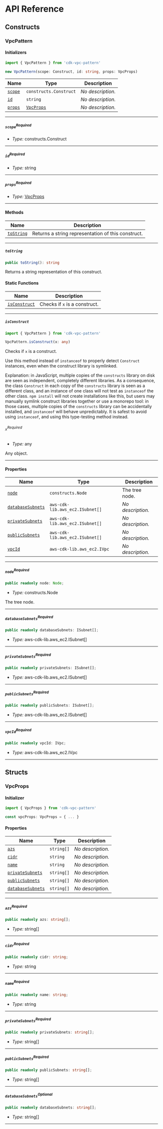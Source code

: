 # API Reference <a name="API Reference" id="api-reference"></a>

## Constructs <a name="Constructs" id="Constructs"></a>

### VpcPattern <a name="VpcPattern" id="cdk-vpc-pattern.VpcPattern"></a>

#### Initializers <a name="Initializers" id="cdk-vpc-pattern.VpcPattern.Initializer"></a>

```typescript
import { VpcPattern } from 'cdk-vpc-pattern'

new VpcPattern(scope: Construct, id: string, props: VpcProps)
```

| **Name** | **Type** | **Description** |
| --- | --- | --- |
| <code><a href="#cdk-vpc-pattern.VpcPattern.Initializer.parameter.scope">scope</a></code> | <code>constructs.Construct</code> | *No description.* |
| <code><a href="#cdk-vpc-pattern.VpcPattern.Initializer.parameter.id">id</a></code> | <code>string</code> | *No description.* |
| <code><a href="#cdk-vpc-pattern.VpcPattern.Initializer.parameter.props">props</a></code> | <code><a href="#cdk-vpc-pattern.VpcProps">VpcProps</a></code> | *No description.* |

---

##### `scope`<sup>Required</sup> <a name="scope" id="cdk-vpc-pattern.VpcPattern.Initializer.parameter.scope"></a>

- *Type:* constructs.Construct

---

##### `id`<sup>Required</sup> <a name="id" id="cdk-vpc-pattern.VpcPattern.Initializer.parameter.id"></a>

- *Type:* string

---

##### `props`<sup>Required</sup> <a name="props" id="cdk-vpc-pattern.VpcPattern.Initializer.parameter.props"></a>

- *Type:* <a href="#cdk-vpc-pattern.VpcProps">VpcProps</a>

---

#### Methods <a name="Methods" id="Methods"></a>

| **Name** | **Description** |
| --- | --- |
| <code><a href="#cdk-vpc-pattern.VpcPattern.toString">toString</a></code> | Returns a string representation of this construct. |

---

##### `toString` <a name="toString" id="cdk-vpc-pattern.VpcPattern.toString"></a>

```typescript
public toString(): string
```

Returns a string representation of this construct.

#### Static Functions <a name="Static Functions" id="Static Functions"></a>

| **Name** | **Description** |
| --- | --- |
| <code><a href="#cdk-vpc-pattern.VpcPattern.isConstruct">isConstruct</a></code> | Checks if `x` is a construct. |

---

##### `isConstruct` <a name="isConstruct" id="cdk-vpc-pattern.VpcPattern.isConstruct"></a>

```typescript
import { VpcPattern } from 'cdk-vpc-pattern'

VpcPattern.isConstruct(x: any)
```

Checks if `x` is a construct.

Use this method instead of `instanceof` to properly detect `Construct`
instances, even when the construct library is symlinked.

Explanation: in JavaScript, multiple copies of the `constructs` library on
disk are seen as independent, completely different libraries. As a
consequence, the class `Construct` in each copy of the `constructs` library
is seen as a different class, and an instance of one class will not test as
`instanceof` the other class. `npm install` will not create installations
like this, but users may manually symlink construct libraries together or
use a monorepo tool: in those cases, multiple copies of the `constructs`
library can be accidentally installed, and `instanceof` will behave
unpredictably. It is safest to avoid using `instanceof`, and using
this type-testing method instead.

###### `x`<sup>Required</sup> <a name="x" id="cdk-vpc-pattern.VpcPattern.isConstruct.parameter.x"></a>

- *Type:* any

Any object.

---

#### Properties <a name="Properties" id="Properties"></a>

| **Name** | **Type** | **Description** |
| --- | --- | --- |
| <code><a href="#cdk-vpc-pattern.VpcPattern.property.node">node</a></code> | <code>constructs.Node</code> | The tree node. |
| <code><a href="#cdk-vpc-pattern.VpcPattern.property.databaseSubnets">databaseSubnets</a></code> | <code>aws-cdk-lib.aws_ec2.ISubnet[]</code> | *No description.* |
| <code><a href="#cdk-vpc-pattern.VpcPattern.property.privateSubnets">privateSubnets</a></code> | <code>aws-cdk-lib.aws_ec2.ISubnet[]</code> | *No description.* |
| <code><a href="#cdk-vpc-pattern.VpcPattern.property.publicSubnets">publicSubnets</a></code> | <code>aws-cdk-lib.aws_ec2.ISubnet[]</code> | *No description.* |
| <code><a href="#cdk-vpc-pattern.VpcPattern.property.vpcId">vpcId</a></code> | <code>aws-cdk-lib.aws_ec2.IVpc</code> | *No description.* |

---

##### `node`<sup>Required</sup> <a name="node" id="cdk-vpc-pattern.VpcPattern.property.node"></a>

```typescript
public readonly node: Node;
```

- *Type:* constructs.Node

The tree node.

---

##### `databaseSubnets`<sup>Required</sup> <a name="databaseSubnets" id="cdk-vpc-pattern.VpcPattern.property.databaseSubnets"></a>

```typescript
public readonly databaseSubnets: ISubnet[];
```

- *Type:* aws-cdk-lib.aws_ec2.ISubnet[]

---

##### `privateSubnets`<sup>Required</sup> <a name="privateSubnets" id="cdk-vpc-pattern.VpcPattern.property.privateSubnets"></a>

```typescript
public readonly privateSubnets: ISubnet[];
```

- *Type:* aws-cdk-lib.aws_ec2.ISubnet[]

---

##### `publicSubnets`<sup>Required</sup> <a name="publicSubnets" id="cdk-vpc-pattern.VpcPattern.property.publicSubnets"></a>

```typescript
public readonly publicSubnets: ISubnet[];
```

- *Type:* aws-cdk-lib.aws_ec2.ISubnet[]

---

##### `vpcId`<sup>Required</sup> <a name="vpcId" id="cdk-vpc-pattern.VpcPattern.property.vpcId"></a>

```typescript
public readonly vpcId: IVpc;
```

- *Type:* aws-cdk-lib.aws_ec2.IVpc

---


## Structs <a name="Structs" id="Structs"></a>

### VpcProps <a name="VpcProps" id="cdk-vpc-pattern.VpcProps"></a>

#### Initializer <a name="Initializer" id="cdk-vpc-pattern.VpcProps.Initializer"></a>

```typescript
import { VpcProps } from 'cdk-vpc-pattern'

const vpcProps: VpcProps = { ... }
```

#### Properties <a name="Properties" id="Properties"></a>

| **Name** | **Type** | **Description** |
| --- | --- | --- |
| <code><a href="#cdk-vpc-pattern.VpcProps.property.azs">azs</a></code> | <code>string[]</code> | *No description.* |
| <code><a href="#cdk-vpc-pattern.VpcProps.property.cidr">cidr</a></code> | <code>string</code> | *No description.* |
| <code><a href="#cdk-vpc-pattern.VpcProps.property.name">name</a></code> | <code>string</code> | *No description.* |
| <code><a href="#cdk-vpc-pattern.VpcProps.property.privateSubnets">privateSubnets</a></code> | <code>string[]</code> | *No description.* |
| <code><a href="#cdk-vpc-pattern.VpcProps.property.publicSubnets">publicSubnets</a></code> | <code>string[]</code> | *No description.* |
| <code><a href="#cdk-vpc-pattern.VpcProps.property.databaseSubnets">databaseSubnets</a></code> | <code>string[]</code> | *No description.* |

---

##### `azs`<sup>Required</sup> <a name="azs" id="cdk-vpc-pattern.VpcProps.property.azs"></a>

```typescript
public readonly azs: string[];
```

- *Type:* string[]

---

##### `cidr`<sup>Required</sup> <a name="cidr" id="cdk-vpc-pattern.VpcProps.property.cidr"></a>

```typescript
public readonly cidr: string;
```

- *Type:* string

---

##### `name`<sup>Required</sup> <a name="name" id="cdk-vpc-pattern.VpcProps.property.name"></a>

```typescript
public readonly name: string;
```

- *Type:* string

---

##### `privateSubnets`<sup>Required</sup> <a name="privateSubnets" id="cdk-vpc-pattern.VpcProps.property.privateSubnets"></a>

```typescript
public readonly privateSubnets: string[];
```

- *Type:* string[]

---

##### `publicSubnets`<sup>Required</sup> <a name="publicSubnets" id="cdk-vpc-pattern.VpcProps.property.publicSubnets"></a>

```typescript
public readonly publicSubnets: string[];
```

- *Type:* string[]

---

##### `databaseSubnets`<sup>Optional</sup> <a name="databaseSubnets" id="cdk-vpc-pattern.VpcProps.property.databaseSubnets"></a>

```typescript
public readonly databaseSubnets: string[];
```

- *Type:* string[]

---




